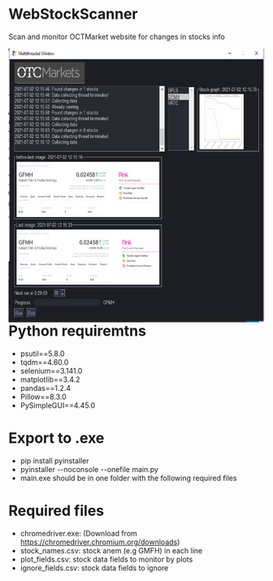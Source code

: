# WebStockScanner
Scan and monitor OCTMarket website for changes in stocks info

<img align="right" width="600" height="540" src="readme_assets/programm-looks.PNG">

# Python requiremtns
- psutil==5.8.0
- tqdm==4.60.0
- selenium==3.141.0
- matplotlib==3.4.2
- pandas==1.2.4
- Pillow==8.3.0
- PySimpleGUI==4.45.0

# Export to .exe

- pip install pyinstaller
- pyinstaller --noconsole --onefile main.py
- main.exe should be in one folder with the following required files

# Required files
- chromedriver.exe: (Download from https://chromedriver.chromium.org/downloads)
- stock_names.csv: stock anem (e.g GMFH) in each line
- plot_fields.csv: stock data fields to monitor by plots
- ignore_fields.csv: stock data fields to ignore

